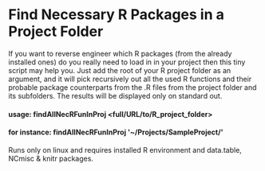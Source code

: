 # Find Necessary R Packages in a Project Folder
If you want to reverse engineer which R packages (from the already installed ones) do you really need to load in in your project then this tiny script may help you. Just add the root of your R project folder as an argument,
and it will pick recursively out all the used R functions and their probable package counterparts from the .R files
from the project folder and its subfolders.
The results will be displayed only on standard out.

#### usage:         findAllNecRFunInProj <full/URL/to/R_project_folder>
#### for instance:  findAllNecRFunInProj '~/Projects/SampleProject/'

Runs only on linux and requires installed R environment and data.table, NCmisc & knitr packages.
